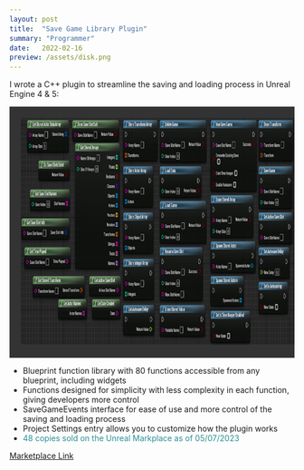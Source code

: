 ```yaml
---
layout: post
title:  "Save Game Library Plugin"
summary: "Programmer"
date:   2022-02-16
preview: /assets/disk.png
---
```

I wrote a C++ plugin to streamline the saving and loading process in Unreal Engine 4 & 5:<br>

<!--![Picture 1](/assets/save_game_plugin.png)-->

<style>
div.scroll-container 
{
  background-color: #333;
  overflow: auto;
  white-space: nowrap;
  padding: 10px;
}

div.scroll-container img 
{
  padding: 10px;
}
highlight 
{
    color: #2A9094;
}
</style>


<div class="dont-print">
  <body>
    <div class="scroll-container">
      <img src="/assets/save_game_plugin.png" alt="1" width="600" height="400">
      <img src="/assets/save_game_events.png" alt="2" width="600" height="400">
      <img src="/assets/save_game_settings.png" alt="3" width="600" height="400">
    </div>
  </body>
</div>

* Blueprint function library with 80 functions accessible from any blueprint, including widgets
* Functions designed for simplicity with less complexity in each function, giving developers more control
* SaveGameEvents interface for ease of use and more control of the saving and loading process
* Project Settings entry allows you to customize how the plugin works
* <highlight>48 copies sold on the Unreal Markplace as of 05/07/2023</highlight>

<div class="dont-print">
  <a href="https://www.unrealengine.com/marketplace/en-US/product/expanded-save-game-library?sessionInvalidated=true">Marketplace Link</a>
</div>
